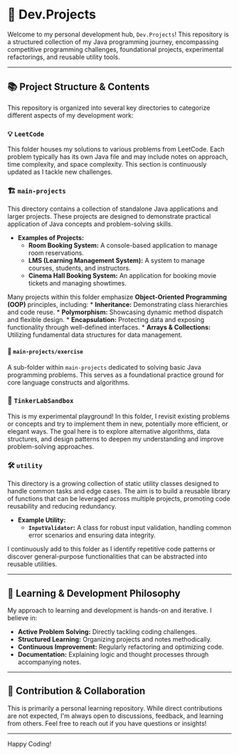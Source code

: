 # 🚀 Dev.Projects

Welcome to my personal development hub, `Dev.Projects`! This repository is a structured collection of my Java programming journey, encompassing competitive programming challenges, foundational projects, experimental refactorings, and reusable utility tools.

---

## 📚 Project Structure & Contents

This repository is organized into several key directories to categorize different aspects of my development work:

### 💡 `LeetCode`
This folder houses my solutions to various problems from LeetCode. Each problem typically has its own Java file and may include notes on approach, time complexity, and space complexity. This section is continuously updated as I tackle new challenges.

### 🏗️ `main-projects`
This directory contains a collection of standalone Java applications and larger projects. These projects are designed to demonstrate practical application of Java concepts and problem-solving skills.
    
* **Examples of Projects:**
    * **Room Booking System:** A console-based application to manage room reservations.
    * **LMS (Learning Management System):** A system to manage courses, students, and instructors.
    * **Cinema Hall Booking System:** An application for booking movie tickets and managing showtimes.

Many projects within this folder emphasize **Object-Oriented Programming (OOP)** principles, including:
    * **Inheritance:** Demonstrating class hierarchies and code reuse.
    * **Polymorphism:** Showcasing dynamic method dispatch and flexible design.
    * **Encapsulation:** Protecting data and exposing functionality through well-defined interfaces.
    * **Arrays & Collections:** Utilizing fundamental data structures for data management.

#### 🎯 `main-projects/exercise`
A sub-folder within `main-projects` dedicated to solving basic Java programming problems. This serves as a foundational practice ground for core language constructs and algorithms.

### 🧪 `TinkerLabSandbox`
This is my experimental playground! In this folder, I revisit existing problems or concepts and try to implement them in new, potentially more efficient, or elegant ways. The goal here is to explore alternative algorithms, data structures, and design patterns to deepen my understanding and improve problem-solving approaches.

### 🛠️ `utility`
This directory is a growing collection of static utility classes designed to handle common tasks and edge cases. The aim is to build a reusable library of functions that can be leveraged across multiple projects, promoting code reusability and reducing redundancy.
    
* **Example Utility:**
    * **`InputValidator`:** A class for robust input validation, handling common error scenarios and ensuring data integrity.

I continuously add to this folder as I identify repetitive code patterns or discover general-purpose functionalities that can be abstracted into reusable utilities.

---

## 🌱 Learning & Development Philosophy

My approach to learning and development is hands-on and iterative. I believe in:
* **Active Problem Solving:** Directly tackling coding challenges.
* **Structured Learning:** Organizing projects and notes methodically.
* **Continuous Improvement:** Regularly refactoring and optimizing code.
* **Documentation:** Explaining logic and thought processes through accompanying notes.

---

## 🤝 Contribution & Collaboration

This is primarily a personal learning repository. While direct contributions are not expected, I'm always open to discussions, feedback, and learning from others. Feel free to reach out if you have questions or insights!

---

Happy Coding!
